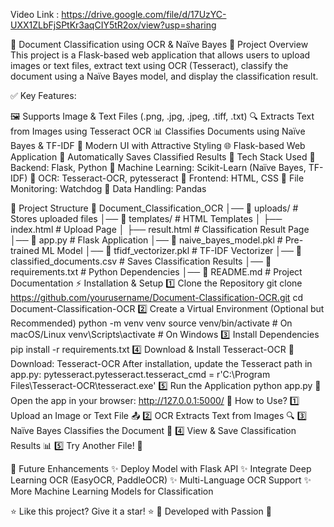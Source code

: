 Video Link : https://drive.google.com/file/d/17UzYC-UXX1ZLbFjSPtKr3aqCIY5tR2ox/view?usp=sharing


📝 Document Classification using OCR & Naïve Bayes
📌 Project Overview
This project is a Flask-based web application that allows users to upload images or text files, extract text using OCR (Tesseract), classify the document using a Naïve Bayes model, and display the classification result.

✅ Key Features:

🖼️ Supports Image & Text Files (.png, .jpg, .jpeg, .tiff, .txt)
🔍 Extracts Text from Images using Tesseract OCR
📊 Classifies Documents using Naïve Bayes & TF-IDF
🎨 Modern UI with Attractive Styling
🌐 Flask-based Web Application
📁 Automatically Saves Classified Results
🚀 Tech Stack Used
🔹 Backend: Flask, Python
🔹 Machine Learning: Scikit-Learn (Naïve Bayes, TF-IDF)
🔹 OCR: Tesseract-OCR, pytesseract
🔹 Frontend: HTML, CSS
🔹 File Monitoring: Watchdog
🔹 Data Handling: Pandas

📂 Project Structure
📁 Document_Classification_OCR
│── 📁 uploads/                # Stores uploaded files
│── 📁 templates/              # HTML Templates
│   ├── index.html             # Upload Page
│   ├── result.html            # Classification Result Page
│── 📄 app.py                  # Flask Application
│── 📄 naive_bayes_model.pkl    # Pre-trained ML Model
│── 📄 tfidf_vectorizer.pkl     # TF-IDF Vectorizer
│── 📄 classified_documents.csv # Saves Classification Results
│── 📄 requirements.txt         # Python Dependencies
│── 📄 README.md                # Project Documentation
⚡ Installation & Setup
1️⃣ Clone the Repository
git clone https://github.com/yourusername/Document-Classification-OCR.git
cd Document-Classification-OCR
2️⃣ Create a Virtual Environment (Optional but Recommended)
python -m venv venv
source venv/bin/activate   # On macOS/Linux
venv\Scripts\activate      # On Windows
3️⃣ Install Dependencies 
pip install -r requirements.txt
4️⃣ Download & Install Tesseract-OCR
🔗 Download: Tesseract-OCR
After installation, update the Tesseract path in app.py:
pytesseract.pytesseract.tesseract_cmd = r'C:\Program Files\Tesseract-OCR\tesseract.exe'
5️⃣ Run the Application
python app.py
🔹 Open the app in your browser: http://127.0.0.1:5000/
🎯 How to Use?
1️⃣ Upload an Image or Text File 📤
2️⃣ OCR Extracts Text from Images 🔍
3️⃣ Naïve Bayes Classifies the Document 🤖
4️⃣ View & Save Classification Results 📊
5️⃣ Try Another File! 🔄

📌 Future Enhancements
✨ Deploy Model with Flask API
✨ Integrate Deep Learning OCR (EasyOCR, PaddleOCR)
✨ Multi-Language OCR Support
✨ More Machine Learning Models for Classification


⭐ Like this project? Give it a star! ⭐
💙 Developed with Passion 🚀
